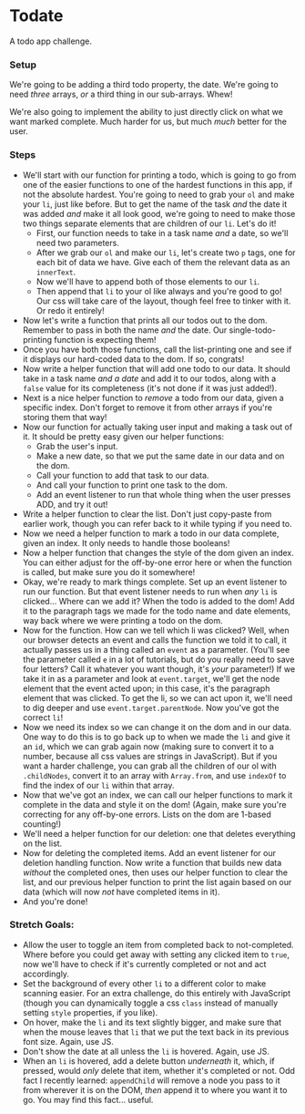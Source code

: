 # Todate

A todo app challenge.


### Setup

We're going to be adding a third todo property, the date. We're going to need *three* arrays, *or* a third thing in our sub-arrays. Whew!

We're also going to implement the ability to just directly click on what we want marked complete. Much harder for us, but much *much* better for the user.


### Steps

* We'll start with our function for printing a todo, which is going to go from one of the easier functions to one of the hardest functions in this app, if not the absolute hardest. You're going to need to grab your `ol` and make your `li`, just like before. But to get the name of the task *and* the date it was added *and* make it all look good, we're going to need to make those two things separate elements that are children of our `li`. Let's do it!
  * First, our function needs to take in a task name *and* a date, so we'll need two parameters.
  * After we grab our `ol` and make our `li`, let's create two `p` tags, one for each bit of data we have. Give each of them the relevant data as an `innerText`.
  * Now we'll have to append both of those elements to our `li`.
  * Then append that `li` to your ol like always and you're good to go! Our css will take care of the layout, though feel free to tinker with it. Or redo it entirely!
* Now let's write a function that prints all our todos out to the dom. Remember to pass in both the name *and* the date. Our single-todo-printing function is expecting them!
* Once you have both those functions, call the list-printing one and see if it displays our hard-coded data to the dom. If so, congrats!
* Now write a helper function that will add one todo to our data. It should take in a task name *and a date* and add it to our todos, along with a `false` value for its completeness (it's not done if it was just added!).
* Next is a nice helper function to *remove* a todo from our data, given a specific index. Don't forget to remove it from other arrays if you're storing them that way!
* Now our function for actually taking user input and making a task out of it. It should be pretty easy given our helper functions:
  * Grab the user's input.
  * Make a new date, so that we put the same date in our data and on the dom.
  * Call your function to add that task to our data.
  * And call your function to print one task to the dom.
  * Add an event listener to run that whole thing when the user presses ADD, and try it out!
* Write a helper function to clear the list. Don't just copy-paste from earlier work, though you can refer back to it while typing if you need to.
* Now we need a helper function to mark a todo in our data complete, given an index. It only needs to handle those booleans!
* Now a helper function that changes the style of the dom given an index. You can either adjust for the off-by-one error here or when the function is called, but make sure you do it somewhere!
* Okay, we're ready to mark things complete. Set up an event listener to run our function. But that event listener needs to run when _any_ `li` is clicked... Where can we add it? When the todo is added to the dom! Add it to the paragraph tags we made for the todo name and date elements, way back where we were printing a todo on the dom.
* Now for the function. How can we tell which li was clicked? Well, when our browser detects an event and calls the function we told it to call, it actually passes us in a thing called an `event` as a parameter. (You'll see the parameter called `e` in a lot of tutorials, but do you really need to save four letters? Call it whatever you want though, it's *your* parameter!) If we take it in as a parameter and look at `event.target`, we'll get the node element that the event acted upon; in this case, it's the paragraph element that was clicked. To get the li, so we can act upon it, we'll need to dig deeper and use `event.target.parentNode`. Now you've got the correct `li`!
* Now we need its index so we can change it on the dom and in our data. One way to do this is to go back up to when we made the `li` and give it an `id`, which we can grab again now (making sure to convert it to a number, because all css values are strings in JavaScript). But if you want a harder challenge, you can grab all the children of our ol with `.childNodes`, convert it to an array with `Array.from`, and use `indexOf` to find the index of our `li` within that array.
* Now that we've got an index, we can call our helper functions to mark it complete in the data and style it on the dom! (Again, make sure you're correcting for any off-by-one errors. Lists on the dom are 1-based counting!)
* We'll need a helper function for our deletion: one that deletes everything on the list.
* Now for deleting the completed items. Add an event listener for our deletion handling function. Now write a function that builds new data *without* the completed ones, then uses our helper function to clear the list, and our previous helper function to print the list again based on our data (which will now *not* have completed items in it).
* And you're done!


### Stretch Goals:

* Allow the user to toggle an item from completed back to not-completed. Where before you could get away with setting any clicked item to `true`, now we'll have to check if it's currently completed or not and act accordingly.
* Set the background of every other `li` to a different color to make scanning easier. For an extra challenge, do this entirely with JavaScript (though you can dynamically toggle a css `class` instead of manually setting `style` properties, if you like).
* On hover, make the `li` and its text slightly bigger, and make sure that when the mouse leaves that `li` that we put the text back in its previous font size. Again, use JS.
* Don't show the date at all unless the `li` is hovered. Again, use JS.
* When an `li` is hovered, add a delete button *underneath* it, which, if pressed, would *only* delete that item, whether it's completed or not. Odd fact I recently learned: `appendChild` will remove a node you pass to it from wherever it is on the DOM, *then* append it to where you want it to go. You may find this fact... useful.
